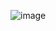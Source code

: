 ![image](https://github.com/Danty11/pokemonCards/assets/170439249/d2a095f6-b808-4051-b63c-3dc8431eefe9)
